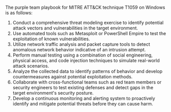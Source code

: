 The purple team playbook for MITRE ATT&CK technique T1059 on Windows is as follows:
1. Conduct a comprehensive threat modeling exercise to identify potential attack vectors and vulnerabilities in the target environment.
2. Use automated tools such as Metasploit or PowerShell Empire to test the exploitation of known vulnerabilities.
3. Utilize network traffic analysis and packet capture tools to detect anomalous network behavior indicative of an intrusion attempt.
4. Perform manual testing using a combination of social engineering, physical access, and code injection techniques to simulate real-world attack scenarios.
5. Analyze the collected data to identify patterns of behavior and develop countermeasures against potential exploitation methods.
6. Collaborate with cross-functional teams such as red team members or security engineers to test existing defenses and detect gaps in the target environment's security posture.
7. Develop a continuous monitoring and alerting system to proactively identify and mitigate potential threats before they can cause harm.